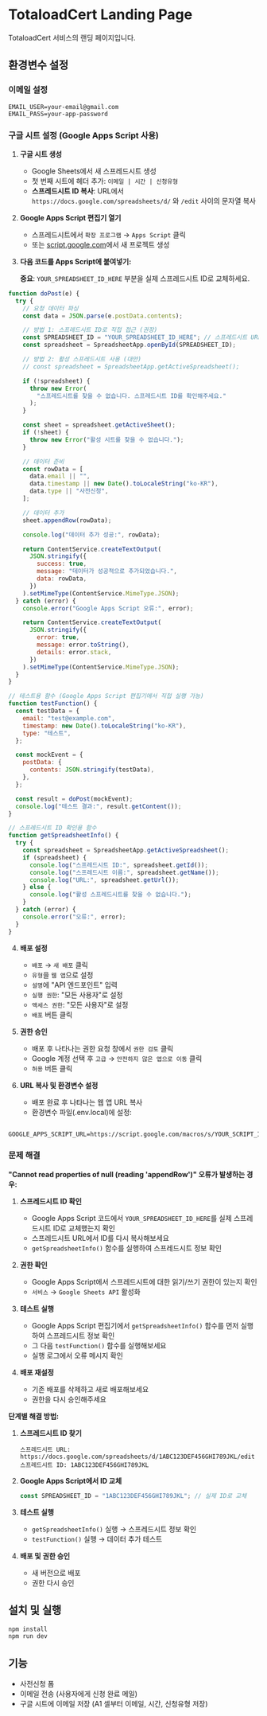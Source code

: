# TotaloadCert Landing Page

TotaloadCert 서비스의 랜딩 페이지입니다.

## 환경변수 설정

### 이메일 설정

```
EMAIL_USER=your-email@gmail.com
EMAIL_PASS=your-app-password
```

### 구글 시트 설정 (Google Apps Script 사용)

1. **구글 시트 생성**

   - Google Sheets에서 새 스프레드시트 생성
   - 첫 번째 시트에 헤더 추가: `이메일 | 시간 | 신청유형`
   - **스프레드시트 ID 복사**: URL에서 `https://docs.google.com/spreadsheets/d/` 와 `/edit` 사이의 문자열 복사

2. **Google Apps Script 편집기 열기**

   - 스프레드시트에서 `확장 프로그램` → `Apps Script` 클릭
   - 또는 [script.google.com](https://script.google.com)에서 새 프로젝트 생성

3. **다음 코드를 Apps Script에 붙여넣기:**

   **중요**: `YOUR_SPREADSHEET_ID_HERE` 부분을 실제 스프레드시트 ID로 교체하세요.

```javascript
function doPost(e) {
  try {
    // 요청 데이터 파싱
    const data = JSON.parse(e.postData.contents);

    // 방법 1: 스프레드시트 ID로 직접 접근 (권장)
    const SPREADSHEET_ID = "YOUR_SPREADSHEET_ID_HERE"; // 스프레드시트 URL에서 복사
    const spreadsheet = SpreadsheetApp.openById(SPREADSHEET_ID);

    // 방법 2: 활성 스프레드시트 사용 (대안)
    // const spreadsheet = SpreadsheetApp.getActiveSpreadsheet();

    if (!spreadsheet) {
      throw new Error(
        "스프레드시트를 찾을 수 없습니다. 스프레드시트 ID를 확인해주세요."
      );
    }

    const sheet = spreadsheet.getActiveSheet();
    if (!sheet) {
      throw new Error("활성 시트를 찾을 수 없습니다.");
    }

    // 데이터 준비
    const rowData = [
      data.email || "",
      data.timestamp || new Date().toLocaleString("ko-KR"),
      data.type || "사전신청",
    ];

    // 데이터 추가
    sheet.appendRow(rowData);

    console.log("데이터 추가 성공:", rowData);

    return ContentService.createTextOutput(
      JSON.stringify({
        success: true,
        message: "데이터가 성공적으로 추가되었습니다.",
        data: rowData,
      })
    ).setMimeType(ContentService.MimeType.JSON);
  } catch (error) {
    console.error("Google Apps Script 오류:", error);

    return ContentService.createTextOutput(
      JSON.stringify({
        error: true,
        message: error.toString(),
        details: error.stack,
      })
    ).setMimeType(ContentService.MimeType.JSON);
  }
}

// 테스트용 함수 (Google Apps Script 편집기에서 직접 실행 가능)
function testFunction() {
  const testData = {
    email: "test@example.com",
    timestamp: new Date().toLocaleString("ko-KR"),
    type: "테스트",
  };

  const mockEvent = {
    postData: {
      contents: JSON.stringify(testData),
    },
  };

  const result = doPost(mockEvent);
  console.log("테스트 결과:", result.getContent());
}

// 스프레드시트 ID 확인용 함수
function getSpreadsheetInfo() {
  try {
    const spreadsheet = SpreadsheetApp.getActiveSpreadsheet();
    if (spreadsheet) {
      console.log("스프레드시트 ID:", spreadsheet.getId());
      console.log("스프레드시트 이름:", spreadsheet.getName());
      console.log("URL:", spreadsheet.getUrl());
    } else {
      console.log("활성 스프레드시트를 찾을 수 없습니다.");
    }
  } catch (error) {
    console.error("오류:", error);
  }
}
```

4. **배포 설정**

   - `배포` → `새 배포` 클릭
   - `유형`을 `웹 앱`으로 설정
   - `설명`에 "API 엔드포인트" 입력
   - `실행 권한`: "모든 사용자"로 설정
   - `액세스 권한`: "모든 사용자"로 설정
   - `배포` 버튼 클릭

5. **권한 승인**

   - 배포 후 나타나는 권한 요청 창에서 `권한 검토` 클릭
   - Google 계정 선택 후 `고급` → `안전하지 않은 앱으로 이동` 클릭
   - `허용` 버튼 클릭

6. **URL 복사 및 환경변수 설정**
   - 배포 완료 후 나타나는 웹 앱 URL 복사
   - 환경변수 파일(.env.local)에 설정:

```

GOOGLE_APPS_SCRIPT_URL=https://script.google.com/macros/s/YOUR_SCRIPT_ID/exec

```

### 문제 해결

**"Cannot read properties of null (reading 'appendRow')" 오류가 발생하는 경우:**

1. **스프레드시트 ID 확인**

   - Google Apps Script 코드에서 `YOUR_SPREADSHEET_ID_HERE`를 실제 스프레드시트 ID로 교체했는지 확인
   - 스프레드시트 URL에서 ID를 다시 복사해보세요
   - `getSpreadsheetInfo()` 함수를 실행하여 스프레드시트 정보 확인

2. **권한 확인**

   - Google Apps Script에서 스프레드시트에 대한 읽기/쓰기 권한이 있는지 확인
   - `서비스` → `Google Sheets API` 활성화

3. **테스트 실행**

   - Google Apps Script 편집기에서 `getSpreadsheetInfo()` 함수를 먼저 실행하여 스프레드시트 정보 확인
   - 그 다음 `testFunction()` 함수를 실행해보세요
   - 실행 로그에서 오류 메시지 확인

4. **배포 재설정**
   - 기존 배포를 삭제하고 새로 배포해보세요
   - 권한을 다시 승인해주세요

**단계별 해결 방법:**

1. **스프레드시트 ID 찾기**

   ```
   스프레드시트 URL: https://docs.google.com/spreadsheets/d/1ABC123DEF456GHI789JKL/edit
   스프레드시트 ID: 1ABC123DEF456GHI789JKL
   ```

2. **Google Apps Script에서 ID 교체**

   ```javascript
   const SPREADSHEET_ID = "1ABC123DEF456GHI789JKL"; // 실제 ID로 교체
   ```

3. **테스트 실행**

   - `getSpreadsheetInfo()` 실행 → 스프레드시트 정보 확인
   - `testFunction()` 실행 → 데이터 추가 테스트

4. **배포 및 권한 승인**
   - 새 버전으로 배포
   - 권한 다시 승인

## 설치 및 실행

```bash
npm install
npm run dev
```

## 기능

- 사전신청 폼
- 이메일 전송 (사용자에게 신청 완료 메일)
- 구글 시트에 이메일 저장 (A1 셀부터 이메일, 시간, 신청유형 저장)
